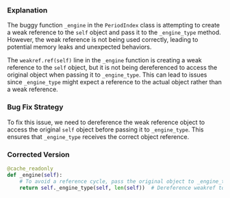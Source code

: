 ### Explanation
The buggy function `_engine` in the `PeriodIndex` class is attempting to create a weak reference to the `self` object and pass it to the `_engine_type` method. However, the weak reference is not being used correctly, leading to potential memory leaks and unexpected behaviors.

The `weakref.ref(self)` line in the `_engine` function is creating a weak reference to the `self` object, but it is not being dereferenced to access the original object when passing it to `_engine_type`. This can lead to issues since `_engine_type` might expect a reference to the actual object rather than a weak reference.

### Bug Fix Strategy
To fix this issue, we need to dereference the weak reference object to access the original `self` object before passing it to `_engine_type`. This ensures that `_engine_type` receives the correct object reference.

### Corrected Version
```python
@cache_readonly
def _engine(self):
    # To avoid a reference cycle, pass the original object to _engine_type.
    return self._engine_type(self, len(self))  # Dereference weakref to access the original object
```
